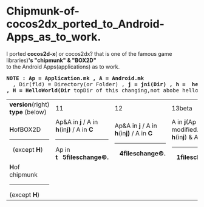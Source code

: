 Chipmunk-of-cocos2dx_ported_to_Android-Apps_as_to_work.
=============================
I ported **cocos2d-x**( or cocos2dx? that is one of the famous game libraries)**'s "chipmunk" & "BOX2D"**  
to the Android Apps(applications) as  to work.  
<pre><b>NOTE : Ap = Application.mk , A = Android.mk</b>
&nbsp; , Dir(fld) = Directory(or Folder) , <b>j = jni(Dir) , h =  helloworld(Dir) , C = Classes(Dir)
, H = HelloWorld(Dir</b> topDir of this changing,not abobe helloworldDir.<b>)</b> , <b>t = template(Dir</b> without <b>H</b>)
</pre>
<table><tr>
<td><b>version</b>(right)<br><b>type</b> (below)</td><td>11</td><td>12</td><td>13beta</td></tr>
<tr><td><b>H</b>ofBOX2D<hr>&nbsp; (except <b>H</b>)</td>
<td>Ap&A in <b>j</b> / A in <b>h</b>(in<b>j)</b> / A in <b>C</b><br><hr>Ap in <b>t</b>&nbsp;&nbsp;&nbsp;<b>5fileschange&copy.</b></td>
<td>Ap&A in <b>j</b> / A in <b>h</b>(in<b>j)</b> / A in <b>C</b><br><hr>&nbsp;&nbsp;&nbsp;<b>4fileschange&copy.</b></td>
<td>A in <b>j</b>(Ap no modified.No A  in <b>h</b>(in<b>j</b>) & A in <b>C</b>)<br><hr>&nbsp;&nbsp;&nbsp;<b>1fileschange&copy.</b></td></tr>

<tr><td><b>H</b>of chipmunk<hr>(except <b>H</b>)</pre></td>
<td><br>&nbsp;</td>
<td><br>&nbsp;</td>
<td><br>&nbsp;</td></tr></table>
  
